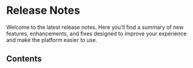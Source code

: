 # Release Notes

Welcome to the latest release notes. Here you’ll find a summary of new features, enhancements, and fixes designed to improve your experience and make the platform easier to use.

## Contents
